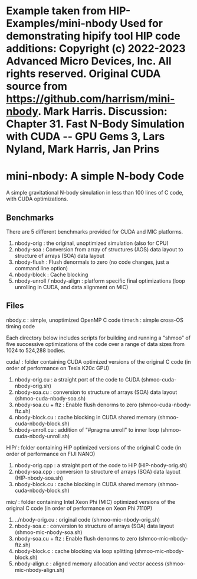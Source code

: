 Example taken from HIP-Examples/mini-nbody
   Used for demonstrating hipify tool
   HIP code additions: Copyright (c) 2022-2023 Advanced Micro Devices, Inc. All rights reserved.
Original CUDA source from https://github.com/harrism/mini-nbody. Mark Harris.
Discussion: Chapter 31. Fast N-Body Simulation with CUDA -- GPU Gems 3,
   Lars Nyland, Mark Harris, Jan Prins
================================
mini-nbody: A simple N-body Code
================================

A simple gravitational N-body simulation in less than 100 lines of C code, with CUDA optimizations.

Benchmarks
----------

There are 5 different benchmarks provided for CUDA and MIC platforms.

1. nbody-orig : the original, unoptimized simulation (also for CPU)
2. nbody-soa  : Conversion from array of structures (AOS) data layout to structure of arrays (SOA) data layout
3. nbody-flush : Flush denormals to zero (no code changes, just a command line option)
4. nbody-block : Cache blocking
5. nbody-unroll / nbody-align : platform specific final optimizations (loop unrolling in CUDA, and data alignment on MIC)

Files
-----

nbody.c : simple, unoptimized OpenMP C code
timer.h : simple cross-OS timing code

Each directory below includes scripts for building and running a "shmoo" of five successive optimizations of the code over a range of data sizes from 1024 to 524,288 bodies.

cuda/ : folder containing CUDA optimized versions of the original C code (in order of performance on Tesla K20c GPU)
  1. nbody-orig.cu   : a straight port of the code to CUDA (shmoo-cuda-nbody-orig.sh)
  2. nbody-soa.cu    : conversion to structure of arrays (SOA) data layout (shmoo-cuda-nbody-soa.sh)
  3. nbody-soa.cu + ftz : Enable flush denorms to zero (shmoo-cuda-nbody-ftz.sh)
  4. nbody-block.cu  : cache blocking in CUDA shared memory (shmoo-cuda-nbody-block.sh)
  5. nbody-unroll.cu : addition of "#pragma unroll" to inner loop (shmoo-cuda-nbody-unroll.sh)

HIP/ : folder containing HIP optimized versions of the original C code (in order of performance on FIJI NANO)
  1. nbody-orig.cpp   : a straight port of the code to HIP (HIP-nbody-orig.sh)
  2. nbody-soa.cpp    : conversion to structure of arrays (SOA) data layout (HIP-nbody-soa.sh)
  3. nbody-block.cu  : cache blocking in CUDA shared memory (shmoo-cuda-nbody-block.sh)



mic/  : folder containing Intel Xeon Phi (MIC) optimized versions of the original C code (in order of performance on Xeon Phi 7110P)
  1. ../nbody-orig.cu : original code (shmoo-mic-nbody-orig.sh)
  2. nbody-soa.c     : conversion to structure of arrays (SOA) data layout (shmoo-mic-nbody-soa.sh)
  3. nbody-soa.cu + ftz : Enable flush denorms to zero (shmoo-mic-nbody-ftz.sh)
  4. nbody-block.c   : cache blocking via loop splitting (shmoo-mic-nbody-block.sh)
  5. nbody-align.c   : aligned memory allocation and vector access (shmoo-mic-nbody-align.sh)

